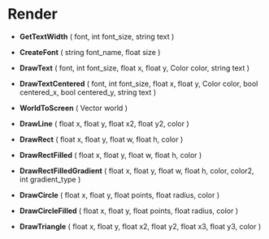 # Render
* **GetTextWidth** ( font, int font_size, string text )
* **CreateFont** ( string font_name, float size )

* **DrawText** ( font, int font_size, float x, float y, Color color, string text )
* **DrawTextCentered** ( font, int font_size, float x, float y, Color color, bool centered_x, bool centered_y, string text )
* **WorldToScreen** ( Vector world )
* **DrawLine** ( float x, float y, float x2, float y2, color )
* **DrawRect** ( float x, float y, float w, float h, color )
* **DrawRectFilled** ( float x, float y, float w, float h, color )
* **DrawRectFilledGradient** ( float x, float y, float w, float h, color, color2, int gradient_type )
* **DrawCircle** ( float x, float y, float points, float radius, color )
* **DrawCircleFilled** ( float x, float y, float points, float radius, color )
* **DrawTriangle** ( float x, float y, float x2, float y2, float x3, float y3, color )
